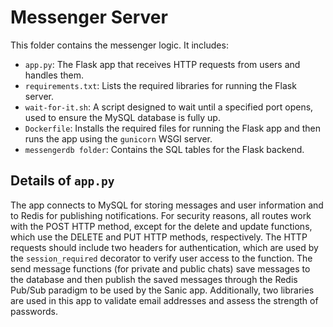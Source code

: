 # Messenger Server

This folder contains the messenger logic. It includes:

- `app.py`: The Flask app that receives HTTP requests from users and handles them.
- `requirements.txt`: Lists the required libraries for running the Flask server.
- `wait-for-it.sh`: A script designed to wait until a specified port opens, used to ensure the MySQL database is fully up.
- `Dockerfile`: Installs the required files for running the Flask app and then runs the app using the `gunicorn` WSGI server.
- `messengerdb folder`: Contains the SQL tables for the Flask backend.

## Details of `app.py`

The app connects to MySQL for storing messages and user information and to Redis for publishing notifications. For security reasons, all routes work with the POST HTTP method, except for the delete and update functions, which use the DELETE and PUT HTTP methods, respectively. The HTTP requests should include two headers for authentication, which are used by the `session_required` decorator to verify user access to the function. The send message functions (for private and public chats) save messages to the database and then publish the saved messages through the Redis Pub/Sub paradigm to be used by the Sanic app. Additionally, two libraries are used in this app to validate email addresses and assess the strength of passwords.

